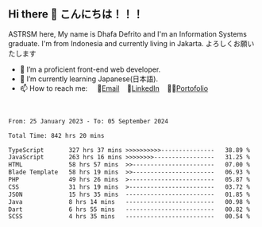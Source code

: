 ## Hi there 👋 こんにちは！！！
ASTRSM here, My name is Dhafa Defrito and I'm an Information Systems graduate. I'm from Indonesia and currently living in Jakarta. よろしくお願いたします

- 🔭 I’m a proficient front-end web developer.
- 🌱 I’m currently learning Japanese(日本語).
- 📫 How to reach me: &nbsp;&nbsp;&nbsp;&nbsp;📧[Email](ddefrito@gmail.com)&nbsp;&nbsp;&nbsp;&nbsp;💼[LinkedIn](https://www.linkedin.com/in/dhafa-defrita-rama-yudistira-9357a9229/)&nbsp;&nbsp;&nbsp;&nbsp;👨‍🎨[Portofolio](https://ddefrito.vercel.app/)
<br>
<!-- <p align="left">
<a href="https://github.com/ASTRSM">
  <img height="180em" src="https://github-readme-stats-eight-theta.vercel.app/api?username=ASTRSM&show_icons=true&theme=dracula&include_all_commits=true&count_private=true"/>
  <img height="180em" src="https://github-readme-stats-eight-theta.vercel.app/api/top-langs/?username=ASTRSM&layout=compact&langs_count=8&theme=dracula"/>
</a>
</p> -->

<!--START_SECTION:waka-->

```txt
From: 25 January 2023 - To: 05 September 2024

Total Time: 842 hrs 20 mins

TypeScript       327 hrs 37 mins >>>>>>>>>>---------------   38.89 %
JavaScript       263 hrs 16 mins >>>>>>>>-----------------   31.25 %
HTML             58 hrs 57 mins  >>-----------------------   07.00 %
Blade Template   58 hrs 19 mins  >>-----------------------   06.93 %
PHP              49 hrs 26 mins  >------------------------   05.87 %
CSS              31 hrs 19 mins  >------------------------   03.72 %
JSON             15 hrs 35 mins  -------------------------   01.85 %
Java             8 hrs 14 mins   -------------------------   00.98 %
Dart             6 hrs 55 mins   -------------------------   00.82 %
SCSS             4 hrs 35 mins   -------------------------   00.54 %
```

<!--END_SECTION:waka-->
